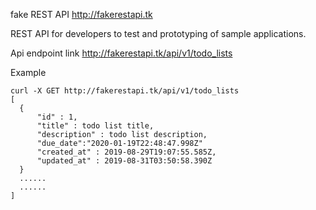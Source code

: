 fake REST API
http://fakerestapi.tk

REST API for developers to test and prototyping of sample applications.

Api endpoint link http://fakerestapi.tk/api/v1/todo_lists

Example

```
curl -X GET http://fakerestapi.tk/api/v1/todo_lists
[
  {
	  "id" : 1,
	  "title" : todo list title,
	  "description" : todo list description,
	  "due_date":"2020-01-19T22:48:47.998Z"
	  "created_at" : 2019-08-29T19:07:55.585Z,
	  "updated_at" : 2019-08-31T03:50:58.390Z
  }
  ......
  ......
]
```
        
